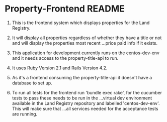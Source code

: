 # Property-Frontend README

1. This is the frontend system which displays properties for the Land Registry.

2. It will display all properties regardless of whether they have a title or not and will display the properties most recent ...price paid info if it exists.

3. This application for development currently runs on the centos-dev-env and it needs access to the property-title-api to run.

4. It uses Ruby Version 2.1 and Rails Version 4.2.

5. As it's a frontend consuming the property-title-api it doesn't have a database to set up.

6. To run all tests for the frontend run 'bundle exec rake', for the cucumber tests to pass these needs to be run in the ...virtual dev environment available in the Land Registry repository and labelled 'centos-dev-env'.  This will make sure that ...all services needed for the acceptance tests are running.
